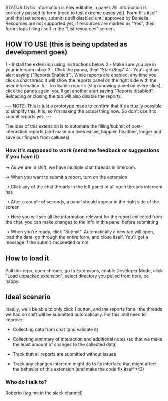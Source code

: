 STATUS 12/15: Information is now editable in panel. All information is correctly passed to form (need to test extreme cases yet). Form fills itself until the last screen, submit is still disabled until approved by Daniella. Resources are not supported yet, if resources are marked as "Yes", then form stops filling itself in the "List resources" screen.

## HOW TO USE (this is being updated as development goes) ##
1.- Install the extension using instructions below
2.- Make sure you are in your intercom inbox
3.- Click the panda, then "Start/Stop"
4.- You'll get an alert saying ("Reports Enabled"). While reports are enabled, any time you click a chat thread it will show the reports panel on the right side with the user information.
5.- To disable reports (stop showing panel on every click), click the panda again, you'll get another alert saying "Reports disabled". Reloading or closing the tab will also disable the reports.


--- NOTE: This is just a prototype made to confirm that it's actually possible to simplify this. It is, so i'm making the actual thing now. So don't use it to submit reports yet. ---

The idea of this extension is to automate the filling/submit of post-interaction reports
(and make our lives easier, happier, healthier, longer and save our fingers from calluses)

### How it's supposed to work (send me feedback or suggestions if you have it) ###

-> As we are in shift, we have multiple chat threads in intercom.

-> When you want to submit a report, turn on the extension

-> Click any of the chat threads in the left panel of all open threads intercom has

-> After a couple of seconds, a panel should appear in the right side of the screen

-> Here you will see all the information relevant for the report collected from the chat, you can make changes to the info in this panel before submitting

-> When you're ready, click "Submit". Automatically a new tab will open, load the data, go through the entire form, and close itself. You'll get a message if the submit succeeded or not


## How to load it ##

Pull this repo, open chrome, go to Extensions, enable Developer Mode, click "Load unpacked extension", select directory you pulled from here, be happy.


## Ideal scenario ##

Ideally, we'll be able to only click 1 button, and the reports for all the threads we had on shift will be submitted automatically. For this, still need to improve:
   
- Collecting data from chat (and validate it)
   
- Collecting summary of interaction and additional notes (so that we make the least amount
     of changes to the collected data)
   
- Track that all reports are submitted without issues
   
- Track any changes intercom might do to its interface that might affect the behavior of
     this extension (and make the code fix itself >:D)


### Who do I talk to? ###

Roberto (tag me in the slack channel)